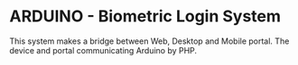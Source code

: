 # ARDUINO - Biometric Login System
This system makes a bridge between Web, Desktop and Mobile portal. The device and portal communicating Arduino by PHP.
